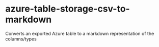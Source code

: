 # azure-table-storage-csv-to-markdown
Converts an exported Azure table to a markdown representation of the columns/types
